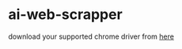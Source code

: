 # ai-web-scrapper

download your supported chrome driver from [here](https://googlechromelabs.github.io/chrome-for-testing/#stable)